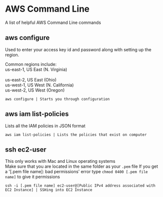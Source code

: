 # AWS Command Line
A list of helpful AWS Command Line commands

## aws configure
Used to enter your access key id and password along with setting up the region.

Common regions include: <br>
us-east-1, US East (N. Virginia) <br>	
us-east-2, US East (Ohio)	<br>
us-west-1, US West (N. California) <br>	
us-west-2, US West (Oregon)	<br>

```
aws configure | Starts you through configuration
```

## aws iam list-policies
Lists all the IAM policies in JSON format

```
aws iam list-policies | Lists the policies that exist on computer
```

## ssh ec2-user
This only works with Mac and Linux operating systems <br>
Make sure that you are located in the same folder as your `.pem` file
If you get a '[.pem file name]: bad permissions' error type `chmod 0400 [.pem file name]` to give it permissions

```
ssh -i [.pem file name] ec2-user@[Public IPv4 address associated with EC2 Instance] | SSHing into EC2 Instance
```
